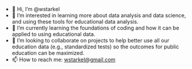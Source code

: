 - 👋 Hi, I’m @wstarkel
- 👀 I’m interested in learning more about data analysis and data science, and using these tools for educational data analysis.
- 🌱 I’m currently learning the foundations of coding and how it can be applied to using educational data.
- 💞️ I’m looking to collaborate on projects to help better use all our education data (e.g., standardized tests) so the outcomes for public education can be maximized.
- 📫 How to reach me: wstarkel@gmail.com

<!---
wstarkel/wstarkel is a ✨ special ✨ repository because its `README.md` (this file) appears on your GitHub profile.
You can click the Preview link to take a look at your changes.
--->

